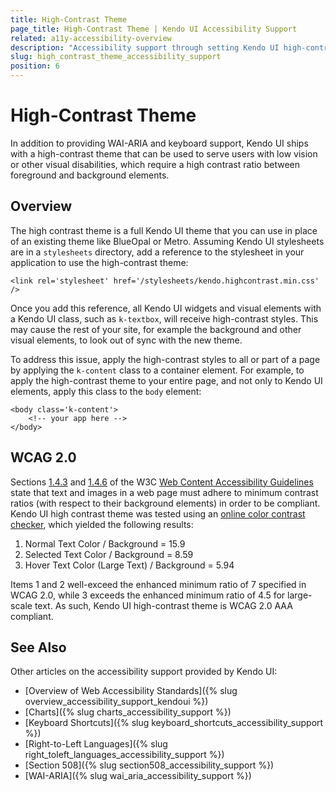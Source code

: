 ```yaml
---
title: High-Contrast Theme
page_title: High-Contrast Theme | Kendo UI Accessibility Support
related: a11y-accessibility-overview
description: "Accessibility support through setting Kendo UI high-contrast theme for HTML5 UI controls."
slug: high_contrast_theme_accessibility_support
position: 6
---
```


# High-Contrast Theme

In addition to providing WAI-ARIA and keyboard support, Kendo UI ships with a high-contrast theme that can be used to serve users with low vision or other visual disabilities, which require a high contrast ratio between foreground and background elements.

## Overview

The high contrast theme is a full Kendo UI theme that you can use in place of an existing theme like BlueOpal or Metro. Assuming Kendo UI stylesheets are in a `stylesheets` directory, add a reference to the stylesheet in your application to use the high-contrast theme:

	<link rel='stylesheet' href='/stylesheets/kendo.highcontrast.min.css' />

Once you add this reference, all Kendo UI widgets and visual elements with a Kendo UI class, such as `k-textbox`, will receive high-contrast styles. This may cause the rest of your site, for example the background and other visual elements, to look out of sync with the new theme.

To address this issue, apply the high-contrast styles to all or part of a page by applying the `k-content` class to a container element. For example, to apply the high-contrast theme to your entire page, and not only to Kendo UI elements, apply this class to the `body` element:

	<body class='k-content'>
		<!-- your app here -->
	</body>

## WCAG 2.0

Sections [1.4.3](http://www.w3.org/TR/WCAG20/#visual-audio-contrast-contrast) and [1.4.6](http://www.w3.org/TR/WCAG20/#visual-audio-contrast7) of the W3C [Web Content Accessibility Guidelines](http://www.w3.org/TR/WCAG20) state that text and images in a web page must adhere to minimum contrast ratios (with respect to their background elements) in order to be compliant. Kendo UI high contrast theme was tested using an [online color contrast checker](http://www.snook.ca/technical/colour_contrast/colour.html), which yielded the following results:

1. Normal Text Color / Background = 15.9
2. Selected Text Color / Background = 8.59
3. Hover Text Color (Large Text) / Background = 5.94

Items 1 and 2 well-exceed the enhanced minimum ratio of 7 specified in WCAG 2.0, while 3 exceeds the enhanced minimum ratio of 4.5 for large-scale text. As such, Kendo UI high-contrast theme is WCAG 2.0 AAA compliant.

## See Also

Other articles on the accessibility support provided by Kendo UI:

* [Overview of Web Accessibility Standards]({% slug overview_accessibility_support_kendoui %})
* [Charts]({% slug charts_accessibility_support %})
* [Keyboard Shortcuts]({% slug keyboard_shortcuts_accessibility_support %})
* [Right-to-Left Languages]({% slug right_toleft_languages_accessibility_support %})
* [Section 508]({% slug section508_accessibility_support %})
* [WAI-ARIA]({% slug wai_aria_accessibility_support %})
